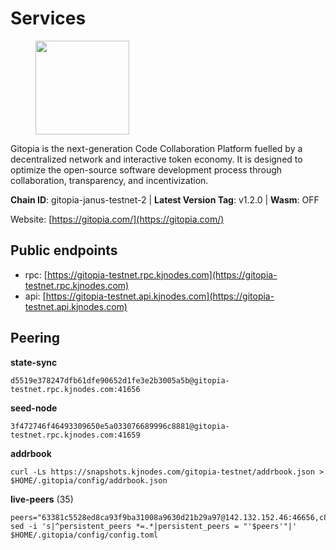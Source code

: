 # Services

<figure><img src="https://raw.githubusercontent.com/kj89/testnet_manuals/main/pingpub/logos/gitopia.png" width="150" alt=""><figcaption></figcaption></figure>

Gitopia is the next-generation Code Collaboration Platform fuelled by  a decentralized network and interactive token economy. It is designed  to optimize the open-source software development process through  collaboration, transparency, and incentivization.

**Chain ID**: gitopia-janus-testnet-2 | **Latest Version Tag**: v1.2.0 | **Wasm**: OFF

Website: [https://gitopia.com/](https://gitopia.com/)


## Public endpoints

* rpc: [https://gitopia-testnet.rpc.kjnodes.com](https://gitopia-testnet.rpc.kjnodes.com)
* api: [https://gitopia-testnet.api.kjnodes.com](https://gitopia-testnet.api.kjnodes.com)

## Peering

**state-sync**

```
d5519e378247dfb61dfe90652d1fe3e2b3005a5b@gitopia-testnet.rpc.kjnodes.com:41656
```

**seed-node**

```
3f472746f46493309650e5a033076689996c8881@gitopia-testnet.rpc.kjnodes.com:41659
```

**addrbook**
```
curl -Ls https://snapshots.kjnodes.com/gitopia-testnet/addrbook.json > $HOME/.gitopia/config/addrbook.json
```

**live-peers** (35)
```
peers="63381c5528ed8ca93f9ba31008a9630d21b29a97@142.132.152.46:46656,c820e754c56b5455d64ab7685730c44a936d0833@154.38.165.129:26656,458a98d6293064bdf3d6f86e0e2aa87bbb450f07@75.119.144.48:656,7182dfadba43a9a3b35f6862e63f75be20c8b1db@95.217.214.125:41656,d5519e378247dfb61dfe90652d1fe3e2b3005a5b@65.109.68.190:41656,c84906b19dc7dc7bda94ab2167d4b0af64a28b49@45.151.122.191:656,0c37cd47e46901caadd8288a158edb81d37427a0@209.126.6.101:26656,730983044bcc3f8e688bc2436da8a171fd843922@154.12.243.189:656,023c6a86fbd8b8368503c92bd612a8c0379a26e5@194.146.13.251:656,599bb15403aae7679ba59f878ee8b9c39264fc93@185.213.25.129:60956,7a1c9ad925788a1811340b88068d6750c4511714@194.163.140.239:41656,980e2ec8f4ddba44e4a928452e49f3cae722fce3@65.21.182.244:27656,f851ac3d5d06208bc52cf0ae86b090aa551c5659@80.85.141.82:26656,f4a2a6b840d1bad6f09c726d51f81d03f41c9ecc@194.146.13.246:656,b19cf9ffb92876b32e18a97d092e08565e40899b@185.216.203.66:41656,d159db085278927848c98b185b5871bf265669d9@185.250.36.169:41656,075aa5cd1437de2a072878c347f9d4eb5849c842@86.48.5.165:26656,e9e671e22d794a4f80e32133905c83585b057a5d@86.48.3.0:26656,b30d41820868f19784589dce150f07e3bdce8ea2@86.48.0.95:26656,42ba206efd9dd10847fa20f09a74fde6706442aa@194.146.13.128:60956,8e9c65f65157cd5540e94335ae068c4040cf9b3b@83.171.249.165:656,e1a8a4cdb6281c434d86b85f3e66c5f7b899abf6@95.217.183.63:27656,91bf3eb973595dd4621ccf5853e5ac78c48058da@194.163.180.77:656,848d1905d86a576f26371c0d3c5e07502f2c5887@65.21.104.54:26656,66f94651fb02f277c90c605a38df549d3c0a9269@75.119.151.217:26656,3b7845f8c8361c2f2de742473cd891c6e8cdeabf@83.171.249.159:656,1d3bb209dfc7fe953fb8fa37774bab34016dd75c@185.245.183.85:26656,51c3b05112f73a6e60e8b2e96d5528a39a3f4e5e@38.242.246.96:26656,481189b7e246f6c824a969482446c49abbfe76b8@161.97.172.147:26656,938ac1e4262cb2341bac323156fc3637f1b9c472@84.46.240.25:41656,5ffdc1788f68df5e8163d9bd0d71a4c4d3dec2e9@81.0.220.21:26656,b44d4fd0799d2c06fbec0257b376c0520bdb226a@185.250.37.147:41656,e79532749fb5dd95366f4568a7b2430d0e316fb5@84.46.255.163:26656,cf31f6db36843f04675d694e6d79874d6acc3331@38.242.208.177:26656,bfe5342ae808946452ed1ff21f5cb69f4f4bf78b@38.242.250.242:26656"
sed -i 's|^persistent_peers *=.*|persistent_peers = "'$peers'"|' $HOME/.gitopia/config/config.toml
```
